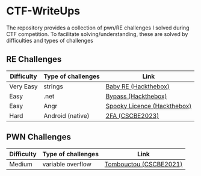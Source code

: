 # CTF-WriteUps
The repository provides a collection of pwn/RE challenges I solved during CTF competition. To facilitate solving/understanding, these are solved by difficulties and types of challenges

## RE Challenges

| Difficulty   | Type of challenges | Link  |
|--------------|-------------------|-------------------|
| Very Easy    | strings           | [Baby RE (Hackthebox)](https://github.com/MindSystemm/CTF-WriteUps/blob/master/RE/Very%20Easy/Baby%20RE%20(Hackthebox)/Baby%20RE.md)  |
| Easy         | .net              | [Bypass (Hackthebox)](https://github.com/MindSystemm/CTF-WriteUps/blob/master/RE/Easy/Bypass%20(Hackthebox)/Bypass.md)  |
| Easy         | Angr              | [Spooky Licence (Hackthebox)](https://github.com/MindSystemm/CTF-WriteUps/blob/master/RE/Easy/Spooky%20Licence%20(Hackthebox)/Writeup.md)  |
| Hard         | Android (native)  | [2FA (CSCBE2023)](https://github.com/MindSystemm/CTF-WriteUps/blob/master/RE/Hard/2FA%20(CSCBE23)/2FA_solve.py)  |

## PWN Challenges

| Difficulty   | Type of challenges | Link  |
|--------------|-------------------|-------------------|
| Medium    | variable overflow           | [Tombouctou (CSCBE2021)](https://github.com/MindSystemm/CTF-WriteUps/blob/master/PWN/Medium/Tombouctou/Writeup.md)  |
